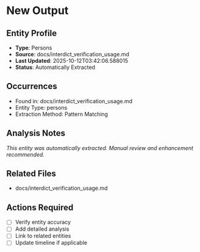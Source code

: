 # New Output

## Entity Profile
- **Type**: Persons
- **Source**: docs/interdict_verification_usage.md
- **Last Updated**: 2025-10-12T03:42:06.588015
- **Status**: Automatically Extracted

## Occurrences
- Found in: docs/interdict_verification_usage.md
- Entity Type: persons
- Extraction Method: Pattern Matching

## Analysis Notes
*This entity was automatically extracted. Manual review and enhancement recommended.*

## Related Files
- docs/interdict_verification_usage.md

## Actions Required
- [ ] Verify entity accuracy
- [ ] Add detailed analysis
- [ ] Link to related entities
- [ ] Update timeline if applicable
